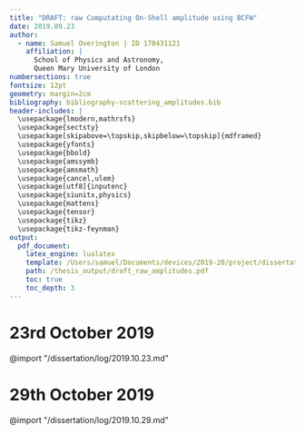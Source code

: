 ```yaml
---
title: "DRAFT: raw Computating On-Shell amplitude using BCFW"
date: 2019.09.23
author:
  - name: Samuel Overington | ID 170431121
    affiliation: |
      School of Physics and Astronomy,
      Queen Mary University of London
numbersections: true
fontsize: 12pt
geometry: margin=2cm
bibliography: bibliography-scattering_amplitudes.bib
header-includes: |
  \usepackage{lmodern,mathrsfs}
  \usepackage{sectsty}
  \usepackage[skipabove=\topskip,skipbelow=\topskip]{mdframed}
  \usepackage{yfonts}
  \usepackage{bbold}
  \usepackage{amssymb}
  \usepackage{amsmath}
  \usepackage{cancel,ulem}
  \usepackage[utf8]{inputenc}
  \usepackage{siunitx,physics}
  \usepackage{mattens}
  \usepackage{tensor}
  \usepackage{tikz}
  \usepackage{tikz-feynman}
output:
  pdf_document:
    latex_engine: lualatex
    template: /Users/samuel/Documents/devices/2019-20/project/dissertation/assets/template.tex
    path: /thesis_output/draft_raw_amplitudes.pdf
    toc: true
    toc_depth: 3
---
```


# 23rd October 2019
@import "/dissertation/log/2019.10.23.md"

# 29th October 2019
@import "/dissertation/log/2019.10.29.md"
